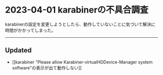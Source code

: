 # 2023-04-01 karabinerの不具合調査
karabinerの設定を変更しようとしたら、動作していないことに気づいて解決に時間がかかってしまった。

---
## Updated
- [[karabiner "Please allow Karabiner-virtualHDDevice-Manager system software"の表示が出て動作しない]]